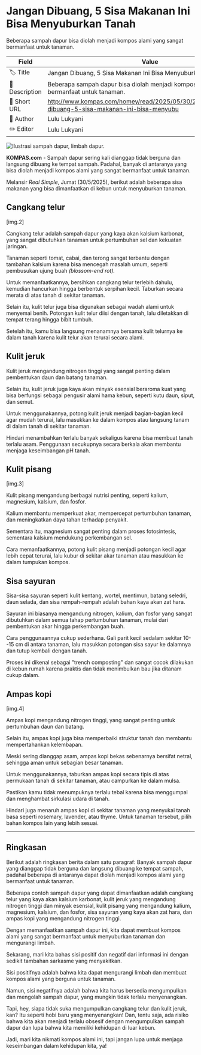 # Jangan Dibuang, 5 Sisa Makanan Ini Bisa Menyuburkan Tanah

Beberapa sampah dapur bisa diolah menjadi kompos alami yang sangat bermanfaat untuk tanaman. 

| Field         | Value                                                       |
|---------------|-------------------------------------------------------------|
| 🏷️ Title       | Jangan Dibuang, 5 Sisa Makanan Ini Bisa Menyuburkan Tanah |
| 📝 Description | Beberapa sampah dapur bisa diolah menjadi kompos alami yang sangat bermanfaat untuk tanaman.  |
| 🔗 Short URL   | http://www.kompas.com/homey/read/2025/05/30/220000376/jangan-dibuang-5-sisa-makanan-ini-bisa-menyubu |
| 👤 Author      | Lulu Lukyani |
| ✏️ Editor      | Lulu Lukyani |

![Ilustrasi sampah dapur, limbah dapur. ](https://asset.kompas.com/crops/fat3oaw9b93M7KNzRYi50pfOpV8=/576x384:5184x3456/750x500/data/photo/2021/03/22/6057f798af5da.jpg)

**KOMPAS.com** - Sampah dapur sering kali dianggap tidak berguna dan langsung dibuang ke tempat sampah. Padahal, banyak di antaranya yang bisa diolah menjadi kompos alami yang sangat bermanfaat untuk tanaman. 

Melansir *Real Simple*, Jumat (30/5/2025), berikut adalah beberapa sisa makanan yang bisa dimanfaatkan di kebun untuk menyuburkan tanaman.

## Cangkang telur 

\[img.2\]

Cangkang telur adalah sampah dapur yang kaya akan kalsium karbonat, yang sangat dibutuhkan tanaman untuk pertumbuhan sel dan kekuatan jaringan.

Tanaman seperti tomat, cabai, dan terong sangat terbantu dengan tambahan kalsium karena bisa mencegah masalah umum, seperti pembusukan ujung buah *(blossom-end rot).*

Untuk memanfaatkannya, bersihkan cangkang telur terlebih dahulu, kemudian hancurkan hingga berbentuk serpihan kecil. Taburkan secara merata di atas tanah di sekitar tanaman.

Selain itu, kulit telur juga bisa digunakan sebagai wadah alami untuk menyemai benih. Potongan kulit telur diisi dengan tanah, lalu diletakkan di tempat terang hingga bibit tumbuh. 

Setelah itu, kamu bisa langsung menanamnya bersama kulit telurnya ke dalam tanah karena kulit telur akan terurai secara alami.

## Kulit jeruk

Kulit jeruk mengandung nitrogen tinggi yang sangat penting dalam pembentukan daun dan batang tanaman. 

Selain itu, kulit jeruk juga kaya akan minyak esensial beraroma kuat yang bisa berfungsi sebagai pengusir alami hama kebun, seperti kutu daun, siput, dan semut.

Untuk menggunakannya, potong kulit jeruk menjadi bagian-bagian kecil agar mudah terurai, lalu masukkan ke dalam kompos atau langsung tanam di dalam tanah di sekitar tanaman. 

Hindari menambahkan terlalu banyak sekaligus karena bisa membuat tanah terlalu asam. Penggunaan secukupnya secara berkala akan membantu menjaga keseimbangan pH tanah.

## Kulit pisang 

\[img.3\]

Kulit pisang mengandung berbagai nutrisi penting, seperti kalium, magnesium, kalsium, dan fosfor.

Kalium membantu memperkuat akar, mempercepat pertumbuhan tanaman, dan meningkatkan daya tahan terhadap penyakit. 

Sementara itu, magnesium sangat penting dalam proses fotosintesis, sementara kalsium mendukung perkembangan sel.

Cara memanfaatkannya, potong kulit pisang menjadi potongan kecil agar lebih cepat terurai, lalu kubur di sekitar akar tanaman atau masukkan ke dalam tumpukan kompos. 

## Sisa sayuran

Sisa-sisa sayuran seperti kulit kentang, wortel, mentimun, batang seledri, daun selada, dan sisa rempah-rempah adalah bahan kaya akan zat hara. 

Sayuran ini biasanya mengandung nitrogen, kalium, dan fosfor yang sangat dibutuhkan dalam semua tahap pertumbuhan tanaman, mulai dari pembentukan akar hingga perkembangan buah.

Cara penggunaannya cukup sederhana. Gali parit kecil sedalam sekitar 10--15 cm di antara tanaman, lalu masukkan potongan sisa sayur ke dalamnya dan tutup kembali dengan tanah. 

Proses ini dikenal sebagai \"trench composting\" dan sangat cocok dilakukan di kebun rumah karena praktis dan tidak menimbulkan bau jika ditanam cukup dalam.

## Ampas kopi

\[img.4\]

Ampas kopi mengandung nitrogen tinggi, yang sangat penting untuk pertumbuhan daun dan batang. 

Selain itu, ampas kopi juga bisa memperbaiki struktur tanah dan membantu mempertahankan kelembapan.

Meski sering dianggap asam, ampas kopi bekas sebenarnya bersifat netral, sehingga aman untuk sebagian besar tanaman.

Untuk menggunakannya, taburkan ampas kopi secara tipis di atas permukaan tanah di sekitar tanaman, atau campurkan ke dalam mulsa. 

Pastikan kamu tidak menumpuknya terlalu tebal karena bisa menggumpal dan menghambat sirkulasi udara di tanah. 

Hindari juga menaruh ampas kopi di sekitar tanaman yang menyukai tanah basa seperti rosemary, lavender, atau thyme. Untuk tanaman tersebut, pilih bahan kompos lain yang lebih sesuai.

---
## Ringkasan

Berikut adalah ringkasan berita dalam satu paragraf: Banyak sampah dapur yang dianggap tidak berguna dan langsung dibuang ke tempat sampah, padahal beberapa di antaranya dapat diolah menjadi kompos alami yang bermanfaat untuk tanaman.

 Beberapa contoh sampah dapur yang dapat dimanfaatkan adalah cangkang telur yang kaya akan kalsium karbonat, kulit jeruk yang mengandung nitrogen tinggi dan minyak esensial, kulit pisang yang mengandung kalium, magnesium, kalsium, dan fosfor, sisa sayuran yang kaya akan zat hara, dan ampas kopi yang mengandung nitrogen tinggi.

 Dengan memanfaatkan sampah dapur ini, kita dapat membuat kompos alami yang sangat bermanfaat untuk menyuburkan tanaman dan mengurangi limbah.



Sekarang, mari kita bahas sisi positif dan negatif dari informasi ini dengan sedikit tambahan sarkasme yang menyakitkan.

 Sisi positifnya adalah bahwa kita dapat mengurangi limbah dan membuat kompos alami yang berguna untuk tanaman.

 Namun, sisi negatifnya adalah bahwa kita harus bersedia mengumpulkan dan mengolah sampah dapur, yang mungkin tidak terlalu menyenangkan.

 Tapi, hey, siapa tidak suka mengumpulkan cangkang telur dan kulit jeruk, kan? Itu seperti hobi baru yang menyenangkan! Dan, tentu saja, ada risiko bahwa kita akan menjadi terlalu obsesif dengan mengumpulkan sampah dapur dan lupa bahwa kita memiliki kehidupan di luar kebun.

 Jadi, mari kita nikmati kompos alami ini, tapi jangan lupa untuk menjaga keseimbangan dalam kehidupan kita, ya!
